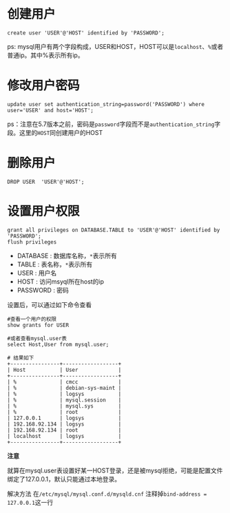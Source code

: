 # 创建用户
```
create user 'USER'@'HOST' identified by 'PASSWORD';
```
ps: mysql用户有两个字段构成，USER和HOST，HOST可以是`localhost`、`%`或者普通ip。其中%表示所有ip。


# 修改用户密码
```
update user set authentication_string=password('PASSWORD') where user='USER' and host='HOST';
```
ps：注意在5.7版本之前，密码是`password`字段而不是`authentication_string`字段。这里的`HOST`同创建用户的HOST

# 删除用户
```
DROP USER  'USER'@'HOST';
```


# 设置用户权限
```
grant all privileges on DATABASE.TABLE to 'USER'@'HOST' identified by 'PASSWORD';
flush privileges
```
* DATABASE : 数据库名称，`*`表示所有
* TABLE : 表名称，`*`表示所有
* USER : 用户名
* HOST : 访问msyql所在host的ip
* PASSWORD : 密码

设置后，可以通过如下命令查看
```
#查看一个用户的权限
show grants for USER

#或者查看mysql.user表
select Host,User from mysql.user;

# 结果如下
+----------------+------------------+
| Host           | User             |
+----------------+------------------+
| %              | cmcc             |
| %              | debian-sys-maint |
| %              | logsys           |
| %              | mysql.session    |
| %              | mysql.sys        |
| %              | root             |
| 127.0.0.1      | logsys           |
| 192.168.92.134 | logsys           |
| 192.168.92.134 | root             |
| localhost      | logsys           |
+----------------+------------------+
```

**注意**

就算在mysql.user表设置好某一HOST登录，还是被mysql拒绝，可能是配置文件绑定了127.0.0.1，默认只能通过本地登录。

解决方法
在`/etc/mysql/mysql.conf.d/mysqld.cnf` 注释掉`bind-address = 127.0.0.1`这一行
